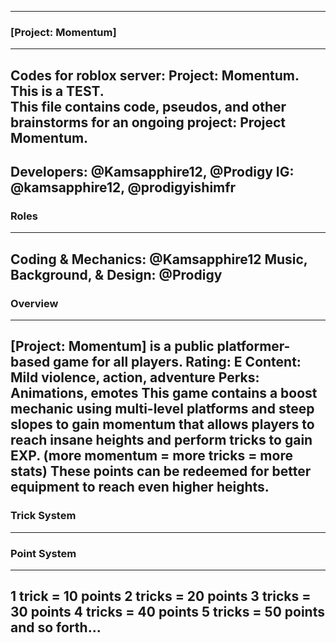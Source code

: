 --------------------------------------------------------------
### [Project: Momentum] ###
--------------------------------------------------------------
Codes for roblox server: Project: Momentum. This is a TEST.  
This file contains code, pseudos, and other brainstorms for an ongoing project: Project Momentum.
--------------------------------------------------------------
Developers: @Kamsapphire12, @Prodigy
IG: @kamsapphire12, @prodigyishimfr
--------------------------------------------------------------
### Roles ###
--------------------------------------------------------------
Coding & Mechanics: @Kamsapphire12
Music, Background, & Design: @Prodigy
--------------------------------------------------------------
### Overview ###
--------------------------------------------------------------
[Project: Momentum] is a public platformer-based game for all players. 
Rating: E
Content: Mild violence, action, adventure
Perks: Animations, emotes
This game contains a boost mechanic using multi-level platforms and steep slopes to gain momentum that allows players to reach insane heights and perform tricks to gain EXP. (more momentum = more tricks = more stats)
These points can be redeemed for better equipment to reach even higher heights.
--------------------------------------------------------------
### Trick System ###
--------------------------------------------------------------
### Point System ###
--------------------------------------------------------------
1 trick = 10 points
2 tricks = 20 points
3 tricks = 30 points
4 tricks = 40 points
5 tricks = 50 points
and so forth...
--------------------------------------------------------------

